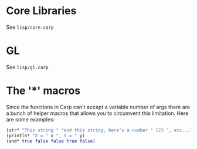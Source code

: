 # Core Libraries
See ```lisp/core.carp```

# GL
See ```lisp/gl.carp```

# The '*' macros
Since the functions in Carp can't accept a variable number of args there are a bunch of helper macros that allows you to circumvent this limitation. Here are some examples:

```clojure
(str* "This string " "and this string, here's a number " 123 ", etc...")
(println* "X = " x ", Y = " y)
(and* true false false true false)
```
